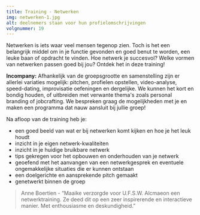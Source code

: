 ```yaml
---
title: Training - Netwerken
img: netwerken-1.jpg
alt: deelnemers staan voor hun profielomschrijvingen
volgnummer: 19
---
```


Netwerken is iets waar veel mensen tegenop zien. Toch is het een belangrijk middel om in je functie gevonden en goed benut te worden, een leuke baan of opdracht te vinden. Hoe netwerk je succesvol? Welke vormen van netwerken passen goed bij jou? Ontdek het in deze training! 

**Incompany:** Afhankelijk van de groepsgrootte en samenstelling zijn er allerlei variaties mogelijk: pitchen, profielen opstellen, video-analyse, speed-dating, improvisatie oefeningen en dergelijke. We kunnen het kort en bondig houden, of uitbreiden met verwante thema's zoals personal branding of jobcrafting. We bespreken graag de mogelijkheden met je en maken een programma dat nauw aansluit bij jullie groep!  

Na afloop van de training heb je:

* een goed beeld van wat er bij netwerken komt kijken en hoe je het leuk houdt
* inzicht in je eigen netwerk-kwaliteiten
* inzicht in je huidige bruikbare netwerk
* tips gekregen voor het opbouwen en onderhouden van je netwerk
* geoefend met het aanvangen van een netwerkgesprek en eventuele ongemakkelijke situaties die er kunnen ontstaan
* een doelgerichte en aansprekende pitch gemaakt
* genetwerkt binnen de groep



> Anne Boertien - “Maaike verzorgde voor U.F.S.W. Alcmaeon een netwerktraining. Ze deed dit op een zeer inspirerende en interactieve manier. Met enthousiasme en deskundigheid.”